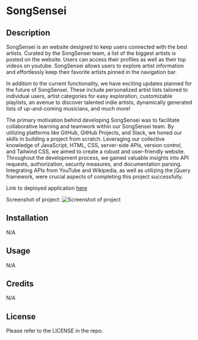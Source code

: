 # SongSensei

## Description

SongSensei is an website designed to keep users connected with the best artists. Curated by the SongSensei team, a list of the biggest artists is posted on the website. Users can access their profiles as well as their top videos on youtube. SongSensei allows users to explore artist information and effortlessly keep their favorite artists pinned in the navigation bar. 

In addition to the current functionality, we have exciting updates planned for the future of SongSensei. These include personalized artist lists tailored to individual users, artist categories for easy exploration, customizable playlists, an avenue to discover talented indie artists, dynamically generated lists of up-and-coming musicians, and much more!

The primary motivation behind developing SongSensei was to facilitate collaborative learning and teamwork within our SongSensei team. By utilizing platforms like GitHub, GitHub Projects, and Slack, we honed our skills in building a project from scratch. Leveraging our collective knowledge of JavaScript, HTML, CSS, server-side APIs, version control, and Tailwind CSS, we aimed to create a robust and user-friendly website. Throughout the development process, we gained valuable insights into API requests, authorization, security measures, and documentation parsing. Integrating APIs from YouTube and Wikipedia, as well as utilizing the jQuery framework, were crucial aspects of completing this project successfully.

Link to deployed application [here](https://saduhub.github.io/SongSensei/)

Screenshot of project:
![Screenshot of project]()

## Installation

N/A

## Usage

N/A

## Credits

N/A

## License

Please refer to the LICENSE in the repo.